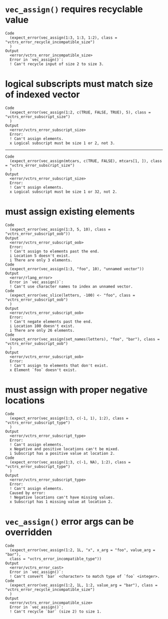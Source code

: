 # `vec_assign()` requires recyclable value

    Code
      (expect_error(vec_assign(1:3, 1:3, 1:2), class = "vctrs_error_recycle_incompatible_size")
      )
    Output
      <error/vctrs_error_incompatible_size>
      Error in `vec_assign()`:
      ! Can't recycle input of size 2 to size 3.

# logical subscripts must match size of indexed vector

    Code
      (expect_error(vec_assign(1:2, c(TRUE, FALSE, TRUE), 5), class = "vctrs_error_subscript_size")
      )
    Output
      <error/vctrs_error_subscript_size>
      Error:
      ! Can't assign elements.
      x Logical subscript must be size 1 or 2, not 3.

---

    Code
      (expect_error(vec_assign(mtcars, c(TRUE, FALSE), mtcars[1, ]), class = "vctrs_error_subscript_size")
      )
    Output
      <error/vctrs_error_subscript_size>
      Error:
      ! Can't assign elements.
      x Logical subscript must be size 1 or 32, not 2.

# must assign existing elements

    Code
      (expect_error(vec_assign(1:3, 5, 10), class = "vctrs_error_subscript_oob"))
    Output
      <error/vctrs_error_subscript_oob>
      Error:
      ! Can't assign to elements past the end.
      i Location 5 doesn't exist.
      i There are only 3 elements.
    Code
      (expect_error(vec_assign(1:3, "foo", 10), "unnamed vector"))
    Output
      <error/rlang_error>
      Error in `vec_assign()`:
      ! Can't use character names to index an unnamed vector.
    Code
      (expect_error(vec_slice(letters, -100) <- "foo", class = "vctrs_error_subscript_oob")
      )
    Output
      <error/vctrs_error_subscript_oob>
      Error:
      ! Can't negate elements past the end.
      i Location 100 doesn't exist.
      i There are only 26 elements.
    Code
      (expect_error(vec_assign(set_names(letters), "foo", "bar"), class = "vctrs_error_subscript_oob")
      )
    Output
      <error/vctrs_error_subscript_oob>
      Error:
      ! Can't assign to elements that don't exist.
      x Element `foo` doesn't exist.

# must assign with proper negative locations

    Code
      (expect_error(vec_assign(1:3, c(-1, 1), 1:2), class = "vctrs_error_subscript_type")
      )
    Output
      <error/vctrs_error_subscript_type>
      Error:
      ! Can't assign elements.
      x Negative and positive locations can't be mixed.
      i Subscript has a positive value at location 2.
    Code
      (expect_error(vec_assign(1:3, c(-1, NA), 1:2), class = "vctrs_error_subscript_type")
      )
    Output
      <error/vctrs_error_subscript_type>
      Error:
      ! Can't assign elements.
      Caused by error:
      ! Negative locations can't have missing values.
      x Subscript has 1 missing value at location 2.

# `vec_assign()` error args can be overridden

    Code
      (expect_error(vec_assign(1:2, 1L, "x", x_arg = "foo", value_arg = "bar"),
      class = "vctrs_error_incompatible_type"))
    Output
      <error/vctrs_error_cast>
      Error in `vec_assign()`:
      ! Can't convert `bar` <character> to match type of `foo` <integer>.
    Code
      (expect_error(vec_assign(1:2, 1L, 1:2, value_arg = "bar"), class = "vctrs_error_recycle_incompatible_size")
      )
    Output
      <error/vctrs_error_incompatible_size>
      Error in `vec_assign()`:
      ! Can't recycle `bar` (size 2) to size 1.

